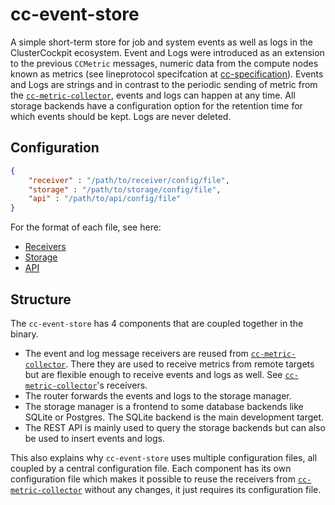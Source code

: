 # cc-event-store

A simple short-term store for job and system events as well as logs in the ClusterCockpit ecosystem. Event and Logs were introduced
as an extension to the previous `CCMetric` messages, numeric data from the compute nodes known as metrics (see lineprotocol
specifcation at [cc-specification](https://github.com/ClusterCockpit/cc-specifications)). Events and Logs are strings and in contrast to the periodic sending of metric from the [`cc-metric-collector`](https://github.com/ClusterCockpit/cc-metric-collector), events and logs can happen at any time. All storage backends have a configuration option for the retention time for which events should be kept. Logs are never deleted.

## Configuration

```json
{
    "receiver" : "/path/to/receiver/config/file",
    "storage" : "/path/to/storage/config/file",
    "api" : "/path/to/api/config/file"
}
```

For the format of each file, see here:
- [Receivers](https://github.com/ClusterCockpit/cc-metric-collector/tree/main/receivers)
- [Storage](./internal/storage/README.md)
- [API](./internal/api/README.md)

## Structure
The `cc-event-store` has 4 components that are coupled together in the binary.

- The event and log message receivers are reused from [`cc-metric-collector`](https://github.com/ClusterCockpit/cc-metric-collector). There they are used to receive metrics from remote targets but are flexible enough to receive events and logs as well. See [`cc-metric-collector`](https://github.com/ClusterCockpit/cc-metric-collector)'s receivers.
- The router forwards the events and logs to the storage manager.
- The storage manager is a frontend to some database backends like SQLite or Postgres. The SQLite backend is the main development target.
- The REST API is mainly used to query the storage backends but can also be used to insert events and logs.

This also explains why `cc-event-store` uses multiple configuration files, all coupled by a central configuration file. Each component has its own configuration file which makes it possible to reuse the receivers from [`cc-metric-collector`](https://github.com/ClusterCockpit/cc-metric-collector) without any changes, it just requires its configuration file.



